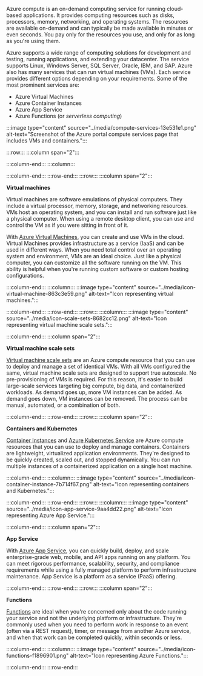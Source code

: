 Azure compute is an on-demand computing service for running cloud-based applications. It provides computing resources such as disks, processors, memory, networking, and operating systems. The resources are available on-demand and can typically be made available in minutes or even seconds. You pay only for the resources you use, and only for as long as you're using them.

Azure supports a wide range of computing solutions for development and testing, running applications, and extending your datacenter. The service supports Linux, Windows Server, SQL Server, Oracle, IBM, and SAP. Azure also has many services that can run virtual machines (VMs). Each service provides different options depending on your requirements. Some of the most prominent services are:

 -  Azure Virtual Machines
 -  Azure Container Instances
 -  Azure App Service
 -  Azure Functions (or *serverless computing*)

:::image type="content" source="../media/compute-services-13e531e1.png" alt-text="Screenshot of the Azure portal compute services page that includes VMs and containers.":::


:::row:::
  :::column span="2":::
    
  :::column-end:::
  :::column:::
    
  :::column-end:::
:::row-end:::
:::row:::
  :::column span="2":::
    

**Virtual machines**


Virtual machines are software emulations of physical computers. They include a virtual processor, memory, storage, and networking resources. VMs host an operating system, and you can install and run software just like a physical computer. When using a remote desktop client, you can use and control the VM as if you were sitting in front of it.

With [Azure Virtual Machines](https://azure.microsoft.com/services/virtual-machines/?azure-portal=true), you can create and use VMs in the cloud. Virtual Machines provides infrastructure as a service (IaaS) and can be used in different ways. When you need total control over an operating system and environment, VMs are an ideal choice. Just like a physical computer, you can customize all the software running on the VM. This ability is helpful when you're running custom software or custom hosting configurations.


  :::column-end:::
  :::column:::
    :::image type="content" source="../media/icon-virtual-machine-863c3e59.png" alt-text="Icon representing virtual machines.":::

  :::column-end:::
:::row-end:::
:::row:::
  :::column:::
    :::image type="content" source="../media/icon-scale-sets-8682cc12.png" alt-text="Icon representing virtual machine scale sets.":::

  :::column-end:::
  :::column span="2":::
    

**Virtual machine scale sets**

[Virtual machine scale sets](https://azure.microsoft.com/services/virtual-machine-scale-sets?azure-portal=true) are an Azure compute resource that you can use to deploy and manage a set of identical VMs. With all VMs configured the same, virtual machine scale sets are designed to support true autoscale. No pre-provisioning of VMs is required. For this reason, it's easier to build large-scale services targeting big compute, big data, and containerized workloads. As demand goes up, more VM instances can be added. As demand goes down, VM instances can be removed. The process can be manual, automated, or a combination of both.


  :::column-end:::
:::row-end:::
:::row:::
  :::column span="2":::
    

**Containers and Kubernetes**

[Container Instances](https://azure.microsoft.com/services/container-instances?azure-portal=true) and [Azure Kubernetes Service](https://azure.microsoft.com/services/kubernetes-service?azure-portal=true) are Azure compute resources that you can use to deploy and manage containers. Containers are lightweight, virtualized application environments. They're designed to be quickly created, scaled out, and stopped dynamically. You can run multiple instances of a containerized application on a single host machine.


  :::column-end:::
  :::column:::
    :::image type="content" source="../media/icon-container-instance-7b714f67.png" alt-text="Icon representing containers and Kubernetes.":::

  :::column-end:::
:::row-end:::
:::row:::
  :::column:::
    :::image type="content" source="../media/icon-app-service-9aa4dd22.png" alt-text="Icon representing Azure App Service.":::

  :::column-end:::
  :::column span="2":::
    

**App Service**

With [Azure App Service](https://azure.microsoft.com/services/app-service?azure-portal=true), you can quickly build, deploy, and scale enterprise-grade web, mobile, and API apps running on any platform. You can meet rigorous performance, scalability, security, and compliance requirements while using a fully managed platform to perform infrastructure maintenance. App Service is a platform as a service (PaaS) offering.


  :::column-end:::
:::row-end:::
:::row:::
  :::column span="2":::
    

**Functions**

[Functions](https://azure.microsoft.com/services/functions?azure-portal=true) are ideal when you're concerned only about the code running your service and not the underlying platform or infrastructure. They're commonly used when you need to perform work in response to an event (often via a REST request), timer, or message from another Azure service, and when that work can be completed quickly, within seconds or less.


  :::column-end:::
  :::column:::
    :::image type="content" source="../media/icon-functions-f1896901.png" alt-text="Icon representing Azure Functions.":::

  :::column-end:::
:::row-end:::
